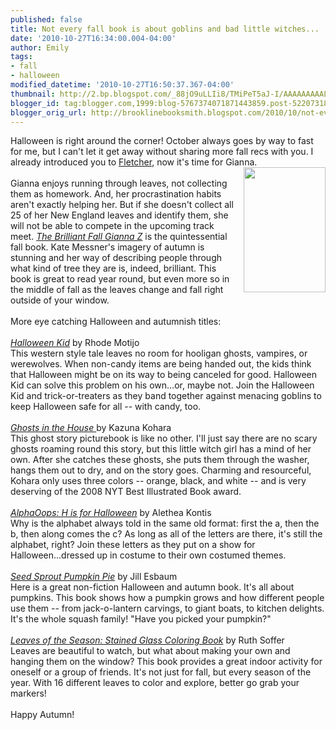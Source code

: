 ```yaml
---
published: false
title: Not every fall book is about goblins and bad little witches...
date: '2010-10-27T16:34:00.004-04:00'
author: Emily
tags:
- fall
- halloween
modified_datetime: '2010-10-27T16:50:37.367-04:00'
thumbnail: http://2.bp.blogspot.com/_88jO9uLLIi8/TMiPeT5aJ-I/AAAAAAAAALk/_WsHQAUxAjE/s72-c/brilliant-fall.jpg
blogger_id: tag:blogger.com,1999:blog-5767374071871443859.post-5220731894029477912
blogger_orig_url: http://brooklinebooksmith.blogspot.com/2010/10/not-every-fall-book-is-about-goblins.html
---
```


Halloween is right around the corner! October always goes by way to fast for me, but I can't let it get away without sharing more fall recs with you. I already introduced you to <a href="http://brooklinebooksmith.blogspot.com/2010/09/i-smell-goodness-approaching-d.html">Fletcher</a>, now it's time for Gianna.<br /><a href="http://2.bp.blogspot.com/_88jO9uLLIi8/TMiPeT5aJ-I/AAAAAAAAALk/_WsHQAUxAjE/s1600/brilliant-fall.jpg"><img style="MARGIN: 0px 0px 10px 10px; WIDTH: 131px; FLOAT: right; HEIGHT: 200px; CURSOR: hand" id="BLOGGER_PHOTO_ID_5532829893124564962" border="0" alt="" src="http://2.bp.blogspot.com/_88jO9uLLIi8/TMiPeT5aJ-I/AAAAAAAAALk/_WsHQAUxAjE/s200/brilliant-fall.jpg" /></a><br />Gianna enjoys running through leaves, not collecting them as homework. And, her procrastination habits aren't exactly helping her. But if she doesn't collect all 25 of her New England leaves and identify them, she will not be able to compete in the upcoming track meet. <em><a href="http://www.brooklinebooksmith-shop.com/book/9780802721730">The Brilliant Fall Gianna Z</a></em> is the quintessential fall book. Kate Messner's imagery of autumn is stunning and her way of describing people through what kind of tree they are is, indeed, brilliant. This book is great to read year round, but even more so in the middle of fall as the leaves change and fall right outside of your window.<br /><br />More eye catching Halloween and autumnish titles:<br /><br /><a href="http://www.brooklinebooksmith-shop.com/book/9781416935759"><em>Halloween Kid</em></a> by Rhode Motijo<br />This western style tale leaves no room for hooligan ghosts, vampires, or werewolves. When non-candy items are being handed out, the kids think that Halloween might be on its way to being canceled for good. Halloween Kid can solve this problem on his own...or, maybe not. Join the Halloween Kid and trick-or-treaters as they band together against menacing goblins to keep Halloween safe for all -- with candy, too.<br /><br /><em><a href="http://www.brooklinebooksmith-shop.com/book/9780312608866">Ghosts in the House </a></em>by Kazuna Kohara<br />This ghost story picturebook is like no other. I'll just say there are no scary ghosts roaming round this story, but this little witch girl has a mind of her own. After she catches these ghosts, she puts them through the washer, hangs them out to dry, and on the story goes. Charming and resourceful, Kohara only uses three colors -- orange, black, and white -- and is very deserving of the 2008 NYT Best Illustrated Book award.<br /><br /><em><a href="http://www.brooklinebooksmith-shop.com/book/9780763639662">AlphaOops: H is for Halloween</a></em> by Alethea Kontis<br />Why is the alphabet always told in the same old format: first the a, then the b, then along comes the c? As long as all of the letters are there, it's still the alphabet, right? Join these letters as they put on a show for Halloween...dressed up in costume to their own costumed themes.<br /><br /><em><a href="http://www.brooklinebooksmith-shop.com/book/9781426305825">Seed Sprout Pumpkin Pie</a></em> by Jill Esbaum<br />Here is a great non-fiction Halloween and autumn book. It's all about pumpkins. This book shows how a pumpkin grows and how different people use them -- from jack-o-lantern carvings, to giant boats, to kitchen delights. It's the whole squash family! "Have you picked your pumpkin?"<br /><br /><em><a href="http://www.brooklinebooksmith-shop.com/book/9780486476827">Leaves of the Season: Stained Glass Coloring Book</a> </em>by Ruth Soffer<br />Leaves are beautiful to watch, but what about making your own and hanging them on the window? This book provides a great indoor activity for oneself or a group of friends. It's not just for fall, but every season of the year. With 16 different leaves to color and explore, better go grab your markers!<br /><br />Happy Autumn!